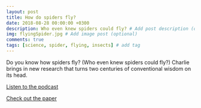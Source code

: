 ```yaml
---
layout: post
title: How do spiders fly?
date: 2018-08-28 00:00:00 +0300
description: Who even knew spiders could fly? # Add post description (optional)
img: flyingSpider.jpg # Add image post (optional)
comments: true
tags: [science, spider, flying, insects] # add tag
---
```


Do you know how spiders fly? (Who even knew spiders could fly?) Charlie brings in new research that turns two centuries of conventional wisdom on its head. 

[Listen to the podcast](https://pinecast.com/listen/64f10d29-2ab4-4d82-a981-1d7a7b74a9b2.mp3?source=rss&ext=asset.mp3)

[Check out the paper](https://www.cell.com/current-biology/fulltext/S0960-9822(18)30693-6)
